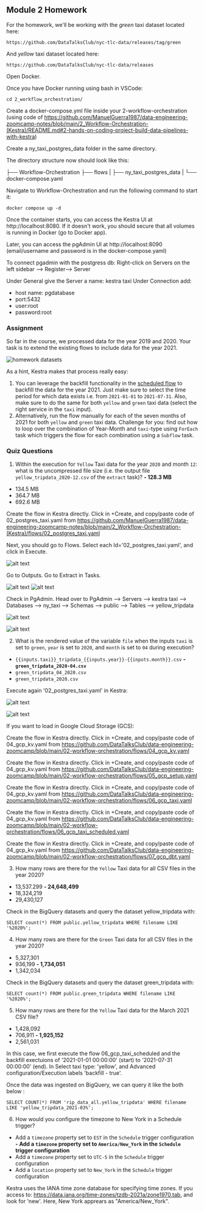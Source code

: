 ## Module 2 Homework

For the homework, we'll be working with the _green_ taxi dataset located here:

`https://github.com/DataTalksClub/nyc-tlc-data/releases/tag/green`

And _yellow_ taxi dataset located here:

`https://github.com/DataTalksClub/nyc-tlc-data/releases`

Open Docker.

Once you have Docker running using bash in VSCode:

`cd 2_workflow_orchestration/`

Create a docker-compose.yml file inside your 2-workflow-orchestration (using code of https://github.com/ManuelGuerra1987/data-engineering-zoomcamp-notes/blob/main/2_Workflow-Orchestration-(Kestra)/README.md#2-hands-on-coding-project-build-data-pipelines-with-kestra)

Create a ny_taxi_postgres_data folder in the same directory.

The directory structure now should look like this:


├── Workflow-Orchestration
    ├── flows
    |
    ├── ny_taxi_postgres_data
    |
    └── docker-compose.yaml


Navigate to Workflow-Orchestration and run the following command to start it:

`docker compose up -d`

Once the container starts, you can access the Kestra UI at http://localhost:8080. If it doesn't work, you should secure that all volumes is running in Docker (go to Docker app).

Later, you can access the pgAdmin UI at http://localhost:8090 (email/username and password is in the docker-compose.yaml)

To connect pgadmin with the postgress db: Right-click on Servers on the left sidebar --> Register--> Server

Under General give the Server a name: kestra taxi
Under Connection add:
- host name: pgdatabase
- port:5432
- user:root
- password:root

### Assignment

So far in the course, we processed data for the year 2019 and 2020. Your task is to extend the existing flows to include data for the year 2021.

![homework datasets](../../../02-workflow-orchestration/images/homework.png)

As a hint, Kestra makes that process really easy:
1. You can leverage the backfill functionality in the [scheduled flow](../../../02-workflow-orchestration/flows/06_gcp_taxi_scheduled.yaml) to backfill the data for the year 2021. Just make sure to select the time period for which data exists i.e. from `2021-01-01` to `2021-07-31`. Also, make sure to do the same for both `yellow` and `green` taxi data (select the right service in the `taxi` input).
2. Alternatively, run the flow manually for each of the seven months of 2021 for both `yellow` and `green` taxi data. Challenge for you: find out how to loop over the combination of Year-Month and `taxi`-type using `ForEach` task which triggers the flow for each combination using a `Subflow` task.

### Quiz Questions

1) Within the execution for `Yellow` Taxi data for the year `2020` and month `12`: what is the uncompressed file size (i.e. the output file `yellow_tripdata_2020-12.csv` of the `extract` task)?
**- 128.3 MB**
- 134.5 MB
- 364.7 MB
- 692.6 MB

Create the flow in Kestra directly. Click in +Create, and copy/paste code of 02_postgres_taxi.yaml from https://github.com/ManuelGuerra1987/data-engineering-zoomcamp-notes/blob/main/2_Workflow-Orchestration-(Kestra)/flows/02_postgres_taxi.yaml

Next, you should go to Flows. Select each Id='02_postgres_taxi.yaml', and click in Execute.

![alt text](images/image2.png)

Go to Outputs. Go to Extract in Tasks. 

![alt text](images/image3.png)
![alt text](image.png)

Check in PgAdmin. Head over to PgAdmin --> Servers --> kestra taxi --> Databases --> ny_taxi --> Schemas --> public --> Tables --> yellow_tripdata

![alt text](images/image4.png)

![alt text](images/image5.png)

2) What is the rendered value of the variable `file` when the inputs `taxi` is set to `green`, `year` is set to `2020`, and `month` is set to `04` during execution?
- `{{inputs.taxi}}_tripdata_{{inputs.year}}-{{inputs.month}}.csv` 
**- `green_tripdata_2020-04.csv`**
- `green_tripdata_04_2020.csv`
- `green_tripdata_2020.csv`

Execute again '02_postgres_taxi.yaml' in Kestra:

![alt text](images/image6.png)

![alt text](images/image7.png)

If you want to load in Google Cloud Storage (GCS):

Create the flow in Kestra directly. Click in +Create, and copy/paste code of 04_gcp_kv.yaml from https://github.com/DataTalksClub/data-engineering-zoomcamp/blob/main/02-workflow-orchestration/flows/04_gcp_kv.yaml

Create the flow in Kestra directly. Click in +Create, and copy/paste code of 04_gcp_kv.yaml from https://github.com/DataTalksClub/data-engineering-zoomcamp/blob/main/02-workflow-orchestration/flows/05_gcp_setup.yaml

Create the flow in Kestra directly. Click in +Create, and copy/paste code of 04_gcp_kv.yaml from https://github.com/DataTalksClub/data-engineering-zoomcamp/blob/main/02-workflow-orchestration/flows/06_gcp_taxi.yaml

Create the flow in Kestra directly. Click in +Create, and copy/paste code of 04_gcp_kv.yaml from https://github.com/DataTalksClub/data-engineering-zoomcamp/blob/main/02-workflow-orchestration/flows/06_gcp_taxi_scheduled.yaml

Create the flow in Kestra directly. Click in +Create, and copy/paste code of 04_gcp_kv.yaml from https://github.com/DataTalksClub/data-engineering-zoomcamp/blob/main/02-workflow-orchestration/flows/07_gcp_dbt.yaml

3) How many rows are there for the `Yellow` Taxi data for all CSV files in the year 2020?
- 13,537.299
**- 24,648,499**
- 18,324,219
- 29,430,127

Check in the BigQuery datasets and query the dataset yellow_tripdata with:

`SELECT count(*) FROM public.yellow_tripdata WHERE filename LIKE '%2020%';`

4) How many rows are there for the `Green` Taxi data for all CSV files in the year 2020?
- 5,327,301
- 936,199
**- 1,734,051**
- 1,342,034

Check in the BigQuery datasets and query the dataset green_tripdata with:

`SELECT count(*) FROM public.green_tripdata WHERE filename LIKE '%2020%';`

5) How many rows are there for the `Yellow` Taxi data for the March 2021 CSV file?
- 1,428,092
- 706,911
**- 1,925,152**
- 2,561,031

In this case, we first execute the flow 06_gcp_taxi_scheduled and the backfill exectuions of '2021-01-01 00:00:00' (start) to '2021-07-31 00:00:00' (end). In Select taxi type: 'yellow', and Advanced configuration/Execution labels 'backfill - true'.

Once the data was ingested on BigQuery, we can query it like the both below :

`SELECT COUNT(*) FROM 'rip_data_all.yellow_tripdata' WHERE filename LIKE 'yellow_tripdata_2021-03%';`

6) How would you configure the timezone to New York in a Schedule trigger?
- Add a `timezone` property set to `EST` in the `Schedule` trigger configuration  
**- Add a `timezone` property set to `America/New_York` in the `Schedule` trigger configuration**
- Add a `timezone` property set to `UTC-5` in the `Schedule` trigger configuration
- Add a `location` property set to `New_York` in the `Schedule` trigger configuration  

Kestra uses the IANA time zone database for specifying time zones. If you access to: https://data.iana.org/time-zones/tzdb-2021a/zone1970.tab, and look for 'new'. Here, New York apprears as "America/New_York".